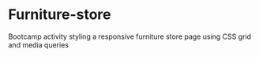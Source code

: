 # Furniture-store
Bootcamp activity styling a responsive furniture store page using CSS grid and media queries
